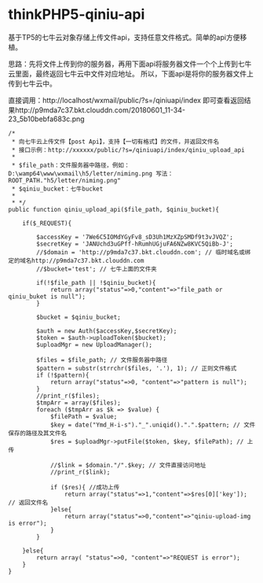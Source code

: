 # thinkPHP5-qiniu-api
基于TP5的七牛云对象存储上传文件api，支持任意文件格式。简单的api方便移植。

思路：先将文件上传到你的服务器，再用下面api将服务器文件一个个上传到七牛云里面，最终返回七牛云中文件对应地址。
所以，下面api是将你的服务器文件上传到七牛云中。

直接调用：http://localhost/wxmail/public/?s=/qiniuapi/index 即可查看返回结果http://p9mda7c37.bkt.clouddn.com/20180601_11-34-23_5b10bebfa683c.png

    /*
     * 向七牛云上传文件【post Api】，支持【一切有格式】的文件，并返回文件名
     * 接口示例：http://xxxxxx/public/?s=/qiniuapi/index/qiniu_upload_api
     *
     * $file_path：文件服务器中路径，例如：D:\wamp64\www\wxmail\h5/letter/niming.png 写法：ROOT_PATH."h5/letter/niming.png"
     * $qiniu_bucket：七牛bucket
     *
     * */
    public function qiniu_upload_api($file_path, $qiniu_bucket){

        if($_REQUEST){

            $accessKey = '7We6C5IOMdYGyFv8_sD3Uh1MzXZpSMDf9t3vJVQZ';
            $secretKey = 'JANUchd3uGPff-hRumhUGjuFA6NZw8KVC5QiBb-J';
            //$domain = 'http://p9mda7c37.bkt.clouddn.com'; // 临时域名或绑定的域名http://p9mda7c37.bkt.clouddn.com
            //$bucket='test'; // 七牛上面的文件夹

            if(!$file_path || !$qiniu_bucket){
                return array("status"=>0,"content"=>"file_path or qiniu_buket is null");
            }

            $bucket = $qiniu_bucket;

            $auth = new Auth($accessKey,$secretKey);
            $token = $auth->uploadToken($bucket);
            $uploadMgr = new UploadManager();

            $files = $file_path; // 文件服务器中路径
            $pattern = substr(strrchr($files, '.'), 1); // 正则文件格式
            if (!$pattern){
                return array("status"=>0, "content"=>"pattern is null");
            }
            //print_r($files);
            $tmpArr = array($files);
            foreach ($tmpArr as $k => $value) {
                $filePath = $value;
                $key = date("Ymd_H-i-s")."_".uniqid().".".$pattern; // 文件保存的路径及其文件名
                $res = $uploadMgr->putFile($token, $key, $filePath); // 上传

                //$link = $domain."/".$key; // 文件直接访问地址
                //print_r($link);

                if ($res){ //成功上传
                    return array("status"=>1,"content"=>$res[0]['key']); // 返回文件名
                }else{
                    return array("status"=>0,"content"=>"qiniu-upload-img is error");
                }
            }

        }else{
            return array( "status"=>0, "content"=>"REQUEST is error");
        }
    }


